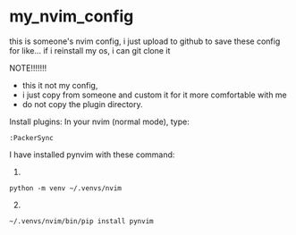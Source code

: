 # my_nvim_config

this is someone's nvim config,
i just upload to github to save these config for like... if i reinstall my os, i can git clone it

NOTE!!!!!!!

- this it not my config, 
- i just copy from someone and custom it for it more comfortable with me
- do not copy the plugin directory.

Install plugins:
In your nvim (normal mode), type:
```
:PackerSync
```
I have installed pynvim with these command:

1.
```
python -m venv ~/.venvs/nvim
```
2.
```
~/.venvs/nvim/bin/pip install pynvim
```
